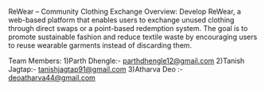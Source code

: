 ReWear – Community Clothing Exchange
Overview:
Develop ReWear, a web-based platform that enables users to exchange unused clothing
through direct swaps or a point-based redemption system. The goal is to promote sustainable
fashion and reduce textile waste by encouraging users to reuse wearable garments instead of
discarding them.

Team Members:
1)Parth Dhengle:- parthdhengle12@gmail.com
2)Tanish Jagtap:- tanishjagtap91@gmail.com
3)Atharva Deo :- deoatharva44@gmail.com
